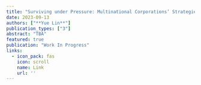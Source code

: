 ```yaml
---
title: "Surviving under Pressure: Multinational Corporations’ Strategies Under International Tensions"
date: 2023-09-13
authors: ["**Yue Lin**"]
publication_types: ["3"]
abstract: "TBA"
featured: true
publication: "Work In Progress"
links:
  - icon_pack: fas
    icon: scroll
    name: Link
    url: ''
---
```


